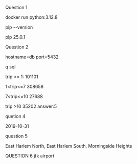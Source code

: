 Question 1

docker run python:3.12.8

pip --version

pip 25.0.1

Question 2

hostname=db
port=5432

q sql

trip <= 1: 101101

1<trip<=7  308658

7<trip<=10  27688

trip >10 35202
answer:5

quetion 4

2019-10-31

question 5

East Harlem North, East Harlem South, Morningside Heights

QUESTION 6 
jfk airport

